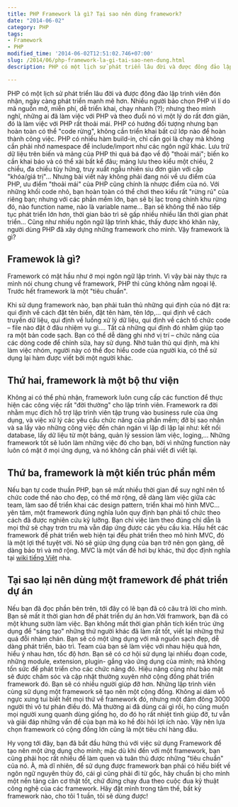 ```yaml
---
title: PHP Framework là gì? Tại sao nên dùng framework?
date: "2014-06-02"
category: PHP
tags:
- Framework
- PHP
modified_time: '2014-06-02T12:51:02.746+07:00'
slug: /2014/06/php-framework-la-gi-tai-sao-nen-dung.html
description: PHP có một lịch sử phát triển lâu đời và được đông đảo lập trình viên đón nhận, ngày càng phát triển mạnh mẽ hơn. Nhiều người bảo chọn PHP vì lí do mã nguồn mở, miễn phí, dễ triển khai, chạy nhanh (?); nhưng theo mình nghĩ, những ai đã làm việc với PHP và theo đuổi nó vì một lý do rất đơn giản, đó là làm việc với PHP rất thoải mái. 

---
```


PHP có một lịch sử phát triển lâu đời và được đông đảo lập trình viên đón nhận, ngày càng phát triển mạnh mẽ hơn. Nhiều người bảo chọn PHP vì lí do mã nguồn mở, miễn phí, dễ triển khai, chạy nhanh (?); nhưng theo mình nghĩ, những ai đã làm việc với PHP và theo đuổi nó vì một lý do rất đơn giản, đó là làm việc với PHP rất thoải mái. 
PHP có hướng đối tượng nhưng bạn hoàn toàn có thể "code rừng", không cần triển khai bất cứ lớp nào để hoàn thành công việc. PHP có nhiều hàm build-in, chỉ cần gọi là chạy mà không cần phải nhớ namespace để include/import như các ngôn ngữ khác. Lưu trữ dữ liệu trên biến và mảng của PHP thì quá bá đạo về độ "thoải mái"; biến ko cần khai báo và có thể xài bất kể đâu; mảng lưu theo kiểu một chiều, 2 chiều, đa chiều tùy hứng, truy xuất ngẫu nhiên siu đơn giản với cặp "khóa/giá trị"… Nhưng bài viết này không phải đang nói về ưu điểm của PHP, ưu điểm "thoải mái" của PHP cũng chính là nhược điểm của nó. Với những khối code nhỏ, bạn hoàn toàn có thể chơi theo kiểu rất "rừng rú" của riêng bạn; nhưng với các phần mềm lớn, bạn sẽ bị lạc trong chính khu rừng đó, nào function name, nào là variable name… Bạn sẽ không thể nào tiếp tục phát triển lớn hơn, thời gian bảo trì sẽ gấp nhiều nhiều lần thời gian phát triển… Cũng như nhiều ngôn ngữ lập trình khác, thấy được khó khăn này, người dùng PHP đã xây dựng những framework cho mình. Vậy framework là gì?

## Framewok là gì? ##
Framework có mặt hầu như ở mọi ngôn ngữ lập trình. Vì vậy bài này thực ra mình nói chung chung về framework, PHP thì cũng không nằm ngoại lệ.
Trước hết framework là một "tiêu chuẩn".

Khi sử dụng framework nào, bạn phải tuân thủ những qui định của nó đặt ra: qui định về cách đặt tên biến, đặt tên hàm, tên lớp,… qui định về cách truyền dữ liệu, qui định về luồng xử lý dữ liệu, qui định về cách tổ chức code – file nào đặt ở đâu nhiệm vụ gì…. Tất cả những qui định đó nhằm giúp tạo ra một bản code sạch. Bạn có thể dễ dàng ghi nhớ vị trí – chức năng của các dòng code để chỉnh sửa, hay sử dụng. Nhờ tuân thủ qui định, mà khi làm việc nhóm, người này có thể đọc hiểu code của người kia, có thể sử dụng lại hàm được viết bởi một người khác.

## Thứ hai, framework là một bộ thư viện ##
Không ai có thể phủ nhận, framework luôn cung cấp các function để thực hiện các công việc rất "đời thường" cho lập trình viên. Framework ra đời nhằm mục đích hỗ trợ lập trình viên tập trung vào business rule của ứng dụng, và việc xử lý các yêu cầu chức năng của phần mềm; đỡ bị sao nhãn và sa lầy vào những công việc đến chán ngán vì lặp đi lặp lại như: kết nối database, lấy dữ liệu từ một bảng, quản lý session làm việc, loging,… Những framework tốt sẽ luôn làm những việc đó cho bạn, bởi vì những function này luôn có mặt ở mọi ứng dụng, và nó không cần phải viết đi viết lại.

## Thứ ba, framework là một kiến trúc phần mềm ##
Nếu bạn tự code thuần PHP, bạn sẽ mất nhiều thời gian để suy nghĩ nên tổ chức code thể nào cho đẹp, có thể mở rộng, dễ dàng làm việc giữa các team, làm sao để triển khai các design pattern, triển khai mô hình MVC… yên tâm, một framework đúng nghĩa luôn quy định bạn phải tổ chức theo cách đã được nghiên cứu kỹ lưỡng. Bạn chỉ việc làm theo đúng chỉ dẫn là mọi thứ sẽ chạy trơn tru mà vẫn đáp ứng được các yêu cầu kia. Hầu hết các framework để phát triển web hiện tại đều phát triển theo mô hình MVC, đó là một lợi thế tuyệt vời. Nó sẽ giúp ứng dụng của bạn trở nên gọn gàng, dễ dàng bảo trì và mở rộng. MVC là một vấn đề hơi bự khác, thử đọc định nghĩa tại [wiki tiếng Việt](https://vi.wikipedia.org/wiki/MVC) nha.

## Tại sao lại nên dùng một framework để phát triển dự án ##
Nếu bạn đã đọc phần bên trên, tới đây có lẽ bạn đã có câu trả lời cho mình.
Bạn sẽ mất ít thời gian hơn để phát triển dự án hơn.Với framwork, bạn đã có một khung sườn làm việc. Bạn không mất thời gian phân tích kiến trúc ứng dụng để "sáng tạo" những thứ người khác đã làm rất tốt, viết lại những thứ quá đỗi nhàm chán.
Bạn sẽ có một ứng dụng với mã nguồn sạch đẹp, dễ dàng phát triển, bảo trì.
Team của bạn sẽ làm việc với nhau hiệu quả hơn, hiểu ý nhau hơn, tốc độ hơn.
Bạn sẽ có cơ hội sử dụng lại nhiều đoạn code, những module, extension, plugin- gắng vào ứng dụng của mình; mà không tốn sức để phát triển cho các chức năng đó.
Hiệu năng cũng như bảo mật sẽ được chăm sóc và cập nhật thường xuyên nhờ cộng đồng phát triển framework đó.
Bạn sẽ có nhiều người giúp đỡ hơn. Những lập trình viên cùng sử dụng một framework sẽ tạo nên một cộng đồng. Không ai dám vỗ ngực xưng tui biết hết mọi thứ về framework đó, nhưng một đám đông 3000 người thì vô tư phán điều đó. Mà thường ai đã dùng cái gì rồi, họ cũng muốn mọi người xung quanh dùng giống họ, do đó họ rất nhiệt tình giúp đỡ, tư vẫn và giải đáp những vấn đề của bạn mà ko hề đòi hỏi lợi ích nào. Vậy nên lựa chọn framework có cộng đồng lớn cũng là một tiêu chí hàng đầu.

Hy vọng tới đây, bạn đã bắt đầu hứng thú với việc sử dụng Framework để tạo nên một ứng dụng cho mình; mặc dù khi đến với một framework, bạn cũng phải học rất nhiều để làm quen và tuân thủ được những "tiêu chuẩn" của nó. À, mà dĩ nhiên, để sử dụng được framework bạn phải có hiểu biết về ngôn ngữ nguyên thủy đó, cái gì cũng phải đi từ gốc, hãy chuẩn bị cho mình một nền tảng căn cơ thật tốt, chứ đừng chạy đua theo cuộc đua kỹ thuật công nghệ của các framework. Hãy đặt mình trong tâm thế, bất kỳ framework nào, cho tôi 1 tuần, tôi sẽ dùng được!
